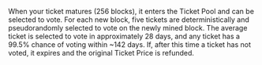 When your ticket matures (256 blocks), it enters the Ticket Pool and can be selected to vote. For each new block, five tickets are deterministically and pseudorandomly selected to vote on the newly mined block. The average ticket is selected to vote in approximately 28 days, and any ticket has a 99.5% chance of voting within ~142 days. If, after this time a ticket has not voted, it expires and the original Ticket Price is refunded.
